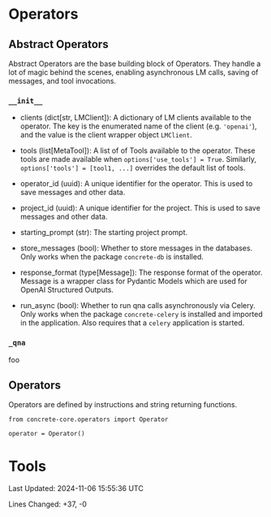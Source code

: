 # Operators

## Abstract Operators

Abstract Operators are the base building block of Operators. They handle a lot of magic behind the scenes, enabling asynchronous LM calls, saving of messages, and tool invocations.

### `__init__`
    
- clients (dict[str, LMClient]): A dictionary of LM clients available to the operator. The key is the enumerated name of the client (e.g. `'openai'`), and the value is the client wrapper object `LMClient`.

- tools (list[MetaTool]): A list of of Tools available to the operator. These tools are made available when `options['use_tools'] = True`. Similarly, `options['tools'] = [tool1, ...]` overrides the default list of tools. 

- operator_id (uuid): A unique identifier for the operator. This is used to save messages and other data. 

- project_id (uuid): A unique identifier for the project. This is used to save messages and other data.

- starting_prompt (str): The starting project prompt.

- store_messages (bool): Whether to store messages in the databases. Only works when the package `concrete-db` is installed.

- response_format (type[Message]): The response format of the operator. Message is a wrapper class for Pydantic Models which are used for OpenAI Structured Outputs.

- run_async (bool): Whether to run qna calls asynchronously via Celery. Only works when the package `concrete-celery` is installed and imported in the application. Also requires that a `celery` application is started. 

### `_qna`

foo
## Operators

Operators are defined by instructions and string returning functions.

```
from concrete-core.operators import Operator

operator = Operator()
```
# Tools

Last Updated: 2024-11-06 15:55:36 UTC

Lines Changed: +37, -0